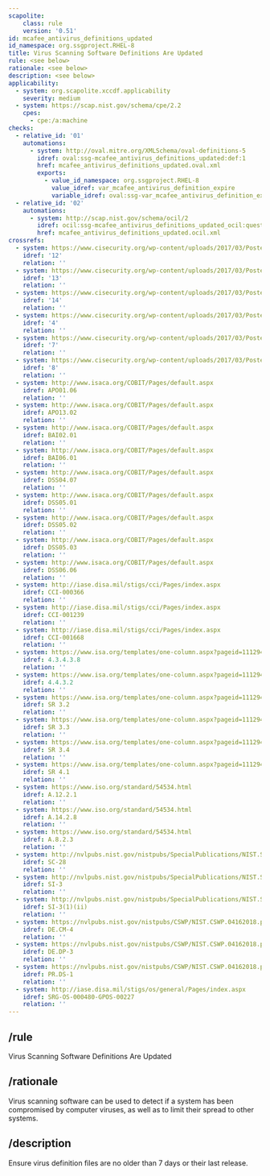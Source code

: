 ```yaml
---
scapolite:
    class: rule
    version: '0.51'
id: mcafee_antivirus_definitions_updated
id_namespace: org.ssgproject.RHEL-8
title: Virus Scanning Software Definitions Are Updated
rule: <see below>
rationale: <see below>
description: <see below>
applicability:
  - system: org.scapolite.xccdf.applicability
    severity: medium
  - system: https://scap.nist.gov/schema/cpe/2.2
    cpes:
      - cpe:/a:machine
checks:
  - relative_id: '01'
    automations:
      - system: http://oval.mitre.org/XMLSchema/oval-definitions-5
        idref: oval:ssg-mcafee_antivirus_definitions_updated:def:1
        href: mcafee_antivirus_definitions_updated.oval.xml
        exports:
          - value_id_namespace: org.ssgproject.RHEL-8
            value_idref: var_mcafee_antivirus_definition_expire
            variable_idref: oval:ssg-var_mcafee_antivirus_definition_expire:var:1
  - relative_id: '02'
    automations:
      - system: http://scap.nist.gov/schema/ocil/2
        idref: ocil:ssg-mcafee_antivirus_definitions_updated_ocil:questionnaire:1
        href: mcafee_antivirus_definitions_updated.ocil.xml
crossrefs:
  - system: https://www.cisecurity.org/wp-content/uploads/2017/03/Poster_Winter2016_CSCs.pdf
    idref: '12'
    relation: ''
  - system: https://www.cisecurity.org/wp-content/uploads/2017/03/Poster_Winter2016_CSCs.pdf
    idref: '13'
    relation: ''
  - system: https://www.cisecurity.org/wp-content/uploads/2017/03/Poster_Winter2016_CSCs.pdf
    idref: '14'
    relation: ''
  - system: https://www.cisecurity.org/wp-content/uploads/2017/03/Poster_Winter2016_CSCs.pdf
    idref: '4'
    relation: ''
  - system: https://www.cisecurity.org/wp-content/uploads/2017/03/Poster_Winter2016_CSCs.pdf
    idref: '7'
    relation: ''
  - system: https://www.cisecurity.org/wp-content/uploads/2017/03/Poster_Winter2016_CSCs.pdf
    idref: '8'
    relation: ''
  - system: http://www.isaca.org/COBIT/Pages/default.aspx
    idref: APO01.06
    relation: ''
  - system: http://www.isaca.org/COBIT/Pages/default.aspx
    idref: APO13.02
    relation: ''
  - system: http://www.isaca.org/COBIT/Pages/default.aspx
    idref: BAI02.01
    relation: ''
  - system: http://www.isaca.org/COBIT/Pages/default.aspx
    idref: BAI06.01
    relation: ''
  - system: http://www.isaca.org/COBIT/Pages/default.aspx
    idref: DSS04.07
    relation: ''
  - system: http://www.isaca.org/COBIT/Pages/default.aspx
    idref: DSS05.01
    relation: ''
  - system: http://www.isaca.org/COBIT/Pages/default.aspx
    idref: DSS05.02
    relation: ''
  - system: http://www.isaca.org/COBIT/Pages/default.aspx
    idref: DSS05.03
    relation: ''
  - system: http://www.isaca.org/COBIT/Pages/default.aspx
    idref: DSS06.06
    relation: ''
  - system: http://iase.disa.mil/stigs/cci/Pages/index.aspx
    idref: CCI-000366
    relation: ''
  - system: http://iase.disa.mil/stigs/cci/Pages/index.aspx
    idref: CCI-001239
    relation: ''
  - system: http://iase.disa.mil/stigs/cci/Pages/index.aspx
    idref: CCI-001668
    relation: ''
  - system: https://www.isa.org/templates/one-column.aspx?pageid=111294&productId=116731
    idref: 4.3.4.3.8
    relation: ''
  - system: https://www.isa.org/templates/one-column.aspx?pageid=111294&productId=116731
    idref: 4.4.3.2
    relation: ''
  - system: https://www.isa.org/templates/one-column.aspx?pageid=111294&productId=116785
    idref: SR 3.2
    relation: ''
  - system: https://www.isa.org/templates/one-column.aspx?pageid=111294&productId=116785
    idref: SR 3.3
    relation: ''
  - system: https://www.isa.org/templates/one-column.aspx?pageid=111294&productId=116785
    idref: SR 3.4
    relation: ''
  - system: https://www.isa.org/templates/one-column.aspx?pageid=111294&productId=116785
    idref: SR 4.1
    relation: ''
  - system: https://www.iso.org/standard/54534.html
    idref: A.12.2.1
    relation: ''
  - system: https://www.iso.org/standard/54534.html
    idref: A.14.2.8
    relation: ''
  - system: https://www.iso.org/standard/54534.html
    idref: A.8.2.3
    relation: ''
  - system: http://nvlpubs.nist.gov/nistpubs/SpecialPublications/NIST.SP.800-53r4.pdf
    idref: SC-28
    relation: ''
  - system: http://nvlpubs.nist.gov/nistpubs/SpecialPublications/NIST.SP.800-53r4.pdf
    idref: SI-3
    relation: ''
  - system: http://nvlpubs.nist.gov/nistpubs/SpecialPublications/NIST.SP.800-53r4.pdf
    idref: SI-3(1)(ii)
    relation: ''
  - system: https://nvlpubs.nist.gov/nistpubs/CSWP/NIST.CSWP.04162018.pdf
    idref: DE.CM-4
    relation: ''
  - system: https://nvlpubs.nist.gov/nistpubs/CSWP/NIST.CSWP.04162018.pdf
    idref: DE.DP-3
    relation: ''
  - system: https://nvlpubs.nist.gov/nistpubs/CSWP/NIST.CSWP.04162018.pdf
    idref: PR.DS-1
    relation: ''
  - system: http://iase.disa.mil/stigs/os/general/Pages/index.aspx
    idref: SRG-OS-000480-GPOS-00227
    relation: ''
---
```



## /rule

Virus Scanning Software Definitions Are Updated

## /rationale

Virus
scanning software can be used to detect if a system has been compromised
by computer viruses, as well as to limit their spread to other systems.

## /description

Ensure
virus definition files are no older than 7 days or their last release.
